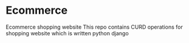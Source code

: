 # Ecommerce
Ecommerce shopping website
This repo contains CURD operations for shopping website which is written python django
